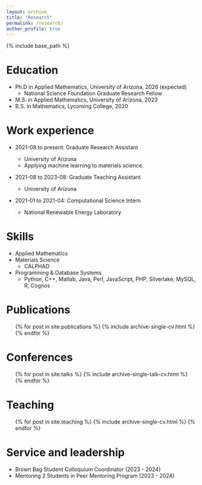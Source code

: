 ```yaml
---
layout: archive
title: "Research"
permalink: /research/
author_profile: true
---
```


{% include base_path %}

Education
======
* Ph.D in Applied Mathematics, University of Arizona, 2026 (expected)
    * National Science Foundation Graduate Research Fellow
* M.S. in Applied Mathematics, University of Arizona, 2023
* B.S. in Mathematics, Lycoming College, 2020

Work experience
======
* 2021-08 to present: Graduate Research Assistant
  * University of Arizona
  * Applying machine learning to materials science. 

* 2021-08 to 2023-08: Graduate Teaching Assistant
  * University of Arizona

* 2021-01 to 2021-04: Computational Science Intern
  * National Renewable Energy Laboratory

  
Skills
======
* Applied Mathematics
* Materials Science
  * CALPHAD 
* Programming & Database Systems
  * Python, C++, Matlab, Java, Perl, JavaScript, PHP, Silverlake, MySQL, R, Cognos

Publications
======
  <ul>{% for post in site.publications %}
    {% include archive-single-cv.html %}
  {% endfor %}</ul>
  
Conferences
======
  <ul>{% for post in site.talks %}
    {% include archive-single-talk-cv.html %}
  {% endfor %}</ul>
  
Teaching
======
  <ul>{% for post in site.teaching %}
    {% include archive-single-cv.html %}
  {% endfor %}</ul>
  
Service and leadership
======
* Brown Bag Student Colloquium Coordinator (2023 - 2024)
* Mentoring 2 Students in Peer Mentoring Program (2023 - 2024)

